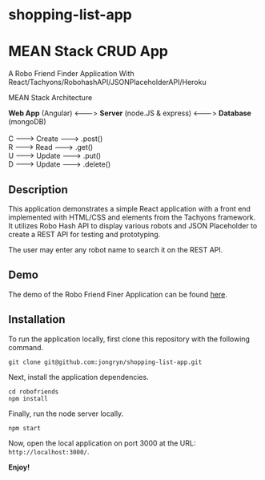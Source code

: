 # shopping-list-app

# MEAN Stack CRUD App

A Robo Friend Finder Application With React/Tachyons/RobohashAPI/JSONPlaceholderAPI/Heroku

MEAN Stack Architecture

<strong>Web App</strong> (Angular) <---> <strong>Server</strong> (node.JS & express) <---> <strong>Database</strong> (mongoDB)
<br />
<br />
C ---> Create ---> .post()
<br />
R ---> Read ---> .get()
<br />
U ---> Update ---> .put()
<br />
D ---> Update ---> .delete()

## Description

This application demonstrates a simple React application with a front end implemented with HTML/CSS and elements from the Tachyons framework. It utilizes Robo Hash API to display various robots and JSON Placeholder to create a REST API for testing and prototyping.

The user may enter any robot name to search it on the REST API.

## Demo

The demo of the Robo Friend Finer Application can be found [here](https://robofriends3.herokuapp.com/).

## Installation

To run the application locally, first clone this repository with the following command.

	git clone git@github.com:jongryn/shopping-list-app.git
	
Next, install the application dependencies.

	cd robofriends
	npm install
	
Finally, run the node server locally.

	npm start
	
Now, open the local application on port 3000 at the URL: `http://localhost:3000/`.

**Enjoy!**
